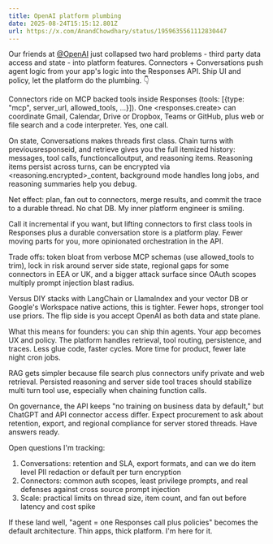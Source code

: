 ```yaml
---
title: OpenAI platform plumbing
date: 2025-08-24T15:15:12.801Z
url: https://x.com/AnandChowdhary/status/1959635561112830447
---
```


Our friends at [@OpenAI](https://x.com/OpenAI) just collapsed two hard problems - third party data access and state - into platform features. Connectors + Conversations push agent logic from your app's logic into the Responses API. Ship UI and policy, let the platform do the plumbing. 👇  
  
Connectors ride on MCP backed tools inside Responses (tools: \[{type: "mcp", server\_url, allowed\_tools, ...}\]). One <responses.create> can coordinate Gmail, Calendar, Drive or Dropbox, Teams or GitHub, plus web or file search and a code interpreter. Yes, one call.  
  
On state, Conversations makes threads first class. Chain turns with previousresponseid, and retrieve gives you the full itemized history: messages, tool calls, functioncalloutput, and reasoning items. Reasoning items persist across turns, can be encrypted via <reasoning.encrypted>\_content, background mode handles long jobs, and reasoning summaries help you debug.  
  
Net effect: plan, fan out to connectors, merge results, and commit the trace to a durable thread. No chat DB. My inner platform engineer is smiling.  
  
Call it incremental if you want, but lifting connectors to first class tools in Responses plus a durable conversation store is a platform play. Fewer moving parts for you, more opinionated orchestration in the API.  
  
Trade offs: token bloat from verbose MCP schemas (use allowed\_tools to trim), lock in risk around server side state, regional gaps for some connectors in EEA or UK, and a bigger attack surface since OAuth scopes multiply prompt injection blast radius.  
  
Versus DIY stacks with LangChain or LlamaIndex and your vector DB or Google's Workspace native actions, this is tighter. Fewer hops, stronger tool use priors. The flip side is you accept OpenAI as both data and state plane.  
  
What this means for founders: you can ship thin agents. Your app becomes UX and policy. The platform handles retrieval, tool routing, persistence, and traces. Less glue code, faster cycles. More time for product, fewer late night cron jobs.  
  
RAG gets simpler because file search plus connectors unify private and web retrieval. Persisted reasoning and server side tool traces should stabilize multi turn tool use, especially when chaining function calls.  
  
On governance, the API keeps "no training on business data by default," but ChatGPT and API connector access differ. Expect procurement to ask about retention, export, and regional compliance for server stored threads. Have answers ready.  
  
Open questions I'm tracking:  
1) Conversations: retention and SLA, export formats, and can we do item level PII redaction or default per turn encryption  
2) Connectors: common auth scopes, least privilege prompts, and real defenses against cross source prompt injection  
3) Scale: practical limits on thread size, item count, and fan out before latency and cost spike  
  
If these land well, "agent = one Responses call plus policies" becomes the default architecture. Thin apps, thick platform. I'm here for it.
